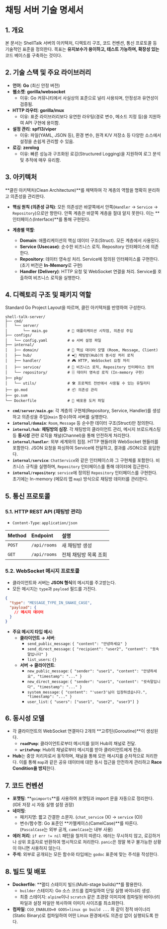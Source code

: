 # **채팅 서버 기술 명세서**

## **1. 개요**

본 문서는 ShellTalk 서버의 아키텍처, 디렉토리 구조, 코드 컨벤션, 통신 프로토콜 등 기술적인 표준을 정의한다. 목표는 **유지보수가 용이하고, 테스트 가능하며, 확장성 있는** 코드 베이스를 구축하는 것이다.

## **2. 기술 스택 및 주요 라이브러리**

  - **언어**: **Go** (최신 안정 버전)
  - **웹소켓**: **gorilla/websocket**
      - 이유: Go 커뮤니티에서 사실상의 표준으로 널리 사용되며, 안정성과 유연성이 검증됨.
  - **HTTP 라우터**: **gorilla/mux**
      - 이유: 표준 라이브러리보다 유연한 라우팅(경로 변수, 메소드 지정 등)을 지원하여 API 구현에 용이함.
  - **설정 관리**: **spf13/viper**
      - 이유: 파일(YAML, JSON 등), 환경 변수, 원격 K/V 저장소 등 다양한 소스에서 설정을 손쉽게 관리할 수 있음.
  - **로깅**: **zerolog**
      - 이유: 빠른 성능과 구조화된 로깅(Structured Logging)을 지원하여 로그 분석 및 추적에 매우 유리함.

## **3. 아키텍처**

\*\*클린 아키텍처(Clean Architecture)\*\*를 채택하여 각 계층의 역할을 명확히 분리하고 의존성을 관리한다.

  - **핵심 원칙 (의존성 규칙)**: 모든 의존성은 바깥쪽에서 안쪽(`Handler` → `Service` → `Repository`)으로만 향한다. 안쪽 계층은 바깥쪽 계층을 절대 알지 못한다. 이는 \*\*인터페이스(Interface)\*\*를 통해 구현된다.

  - **계층별 역할**:

      - **Domain**: 애플리케이션의 핵심 데이터 구조(Struct). 모든 계층에서 사용된다.
      - **Service (Usecase)**: 순수한 비즈니스 로직. Repository 인터페이스에 의존한다.
      - **Repository**: 데이터 영속성 처리. Service에 정의된 인터페이스를 구현한다. (초기 버전은 **In-Memory**로 구현)
      - **Handler (Delivery)**: HTTP 요청 및 WebSocket 연결을 처리. Service를 호출하여 비즈니스 로직을 실행한다.

## **4. 디렉토리 구조 및 패키지 역할**

Standard Go Project Layout을 따르며, 클린 아키텍처를 반영하여 구성한다.

```
shell-talk-server/
├── cmd/
│   └── server/
│       └── main.go         # 🚀 애플리케이션 시작점, 의존성 주입
├── configs/
│   └── config.yaml         # ⚙️ 서버 설정 파일
├── internal/
│   ├── domain/             # 📄 핵심 데이터 모델 (Room, Message, Client)
│   ├── hub/                # ❤️‍🔥 채팅방(Hub)의 동시성 처리 로직
│   ├── handler/            # 🎮 HTTP, WebSocket 요청 처리
│   ├── service/            # 🧠 비즈니스 로직, Repository 인터페이스 정의
│   └── repository/         # 🗄️ 데이터 영속성 로직 (In-memory 구현)
├── pkg/
│   └── utils/              # 🛠️ 프로젝트 전반에서 사용될 수 있는 유틸리티
├── go.mod                  # 📦 의존성 관리
├── go.sum
└── Dockerfile              # 🐳 배포용 도커 파일
```

  - **`cmd/server/main.go`**: 각 계층의 구현체(Repository, Service, Handler)를 생성하고 의존성을 주입(`main` 함수)하여 서버를 실행한다.
  - **`internal/domain`**: `Room`, `Message` 등 순수한 데이터 구조(Struct)만 정의한다.
  - **`internal/hub`**: **채팅방의 심장**. 각 채팅방의 클라이언트 관리, 메시지 브로드캐스팅 등 **동시성** 관련 로직을 채널(Channel)을 통해 안전하게 처리한다.
  - **`internal/handler`**: 외부 세계와의 접점. HTTP 핸들러와 WebSocket 핸들러를 포함한다. JSON 요청을 파싱하여 Service에 전달하고, 결과를 JSON으로 응답한다.
  - **`internal/service`**: `ChatService`와 같은 인터페이스와 그 구현체를 포함한다. 비즈니스 규칙을 실행하며, `Repository` 인터페이스를 통해 데이터에 접근한다.
  - **`internal/repository`**: `service`에 정의된 `Repository` 인터페이스를 구현한다. 초기에는 In-memory (메모리 맵 `map`) 방식으로 채팅방 데이터를 관리한다.

## **5. 통신 프로토콜**

### **5.1. HTTP REST API (채팅방 관리)**

  - `Content-Type`: `application/json`

| Method | Endpoint | 설명 |
| :--- | :--- | :--- |
| `POST` | `/api/rooms` | 새 채팅방 생성 |
| `GET` | `/api/rooms` | 전체 채팅방 목록 조회 |

### **5.2. WebSocket 메시지 프로토콜**

  - 클라이언트와 서버는 **JSON 형식**의 메시지를 주고받는다.
  - 모든 메시지는 `type`과 `payload` 필드를 가진다.

<!-- end list -->

```json
{
  "type": "MESSAGE_TYPE_IN_SNAKE_CASE",
  "payload": {
    // 메시지 데이터
  }
}
```

  - **주요 메시지 타입 예시**:
      - **클라이언트 → 서버**:
          - `send_public_message`: `{ "content": "안녕하세요" }`
          - `send_direct_message`: `{ "recipient": "user2", "content": "귓속말입니다" }`
          - `list_users`: `{}`
      - **서버 → 클라이언트**:
          - `new_public_message`: `{ "sender": "user1", "content": "안녕하세요", "timestamp": "..." }`
          - `new_direct_message`: `{ "sender": "user1", "content": "귓속말입니다", "timestamp": "..." }`
          - `system_message`: `{ "content": "'user3'님이 입장하셨습니다.", "timestamp": "..." }`
          - `user_list`: `{ "users": ["user1", "user2", "user3"] }`

## **6. 동시성 모델**

  - 각 클라이언트의 WebSocket 연결마다 2개의 \*\*고루틴(Goroutine)\*\*이 생성된다.
      - **`readPump`**: 클라이언트로부터 메시지를 읽어 Hub의 채널로 전달.
      - **`writePump`**: Hub의 채널로부터 메시지를 받아 클라이언트에게 전송.
  - **Hub**는 중앙 처리자로서 동작하며, 채널을 통해 모든 메시지를 순차적으로 처리한다. 이를 통해 `map`과 같은 공유 데이터에 대한 동시 접근을 안전하게 관리하고 **Race Condition을 방지**한다.

## **7. 코드 컨벤션**

  - **포맷팅**: \*\*`goimports`\*\*를 사용하여 포맷팅과 import 문을 자동으로 정리한다. (IDE 저장 시 자동 실행 설정 권장)
  - **네이밍**:
      - 패키지명: 짧고 간결한 소문자. (`chat_service` (X) → `service` (O))
      - 변수/함수명: Go 표준인 \*\*카멜케이스(CamelCase)\*\*를 따른다. (`PascalCase`는 외부 공개, `camelCase`는 내부 사용)
  - **에러 처리**: `if err != nil` 패턴을 철저히 따른다. 에러는 무시하지 않고, 로깅하거나 상위 호출자로 반환하여 명시적으로 처리한다. `panic`은 정말 복구 불가능한 상황이 아니면 사용하지 않는다.
  - **주석**: 외부로 공개되는 모든 함수와 타입에는 `godoc` 표준에 맞는 주석을 작성한다.

## **8. 빌드 및 배포**

  - **Dockerfile**: \*\*멀티 스테이지 빌드(Multi-stage builds)\*\*를 활용한다.
      - `builder` 스테이지: Go 소스 코드를 컴파일하여 단일 실행 바이너리 생성.
      - 최종 스테이지: `alpine`이나 `scratch` 같은 초경량 이미지에 컴파일된 바이너리 파일과 설정 파일만 복사하여 이미지 사이즈를 최소화한다.
  - **컴파일**: `CGO_ENABLED=0 GOOS=linux go build ...` 와 같이 정적 바이너리(Static Binary)로 컴파일하여 어떤 Linux 환경에서도 의존성 없이 실행되도록 한다.